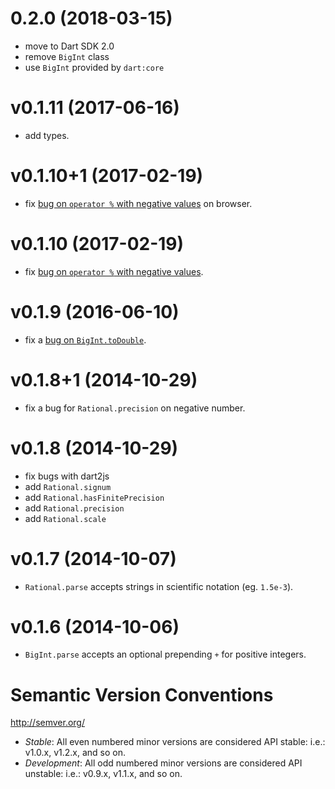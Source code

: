 # 0.2.0 (2018-03-15)

- move to Dart SDK 2.0
- remove `BigInt` class
- use `BigInt` provided by `dart:core`

# v0.1.11 (2017-06-16)

- add types.

# v0.1.10+1 (2017-02-19)

- fix [bug on `operator %` with negative values](https://github.com/a14n/dart-rational/issues/16) on browser.

# v0.1.10 (2017-02-19)

- fix [bug on `operator %` with negative values](https://github.com/a14n/dart-rational/issues/16).

# v0.1.9 (2016-06-10)

- fix a [bug on `BigInt.toDouble`](https://github.com/a14n/dart-rational/issues/14).

# v0.1.8+1 (2014-10-29)

- fix a bug for `Rational.precision` on negative number.

# v0.1.8 (2014-10-29)

- fix bugs with dart2js
- add `Rational.signum`
- add `Rational.hasFinitePrecision`
- add `Rational.precision`
- add `Rational.scale`

# v0.1.7 (2014-10-07)

- `Rational.parse` accepts strings in scientific notation (eg. `1.5e-3`).

# v0.1.6 (2014-10-06)

- `BigInt.parse` accepts an optional prepending `+` for positive integers.

# Semantic Version Conventions

http://semver.org/

- *Stable*:  All even numbered minor versions are considered API stable:
  i.e.: v1.0.x, v1.2.x, and so on.
- *Development*: All odd numbered minor versions are considered API unstable:
  i.e.: v0.9.x, v1.1.x, and so on.
